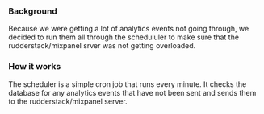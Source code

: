 ### Background

Because we were getting a lot of analytics events not going through, we decided to run them all through the schedululer to make sure that the rudderstack/mixpanel srver was not getting overloaded.

### How it works

The scheduler is a simple cron job that runs every minute. It checks the database for any analytics events that have not been sent and sends them to the rudderstack/mixpanel server.
